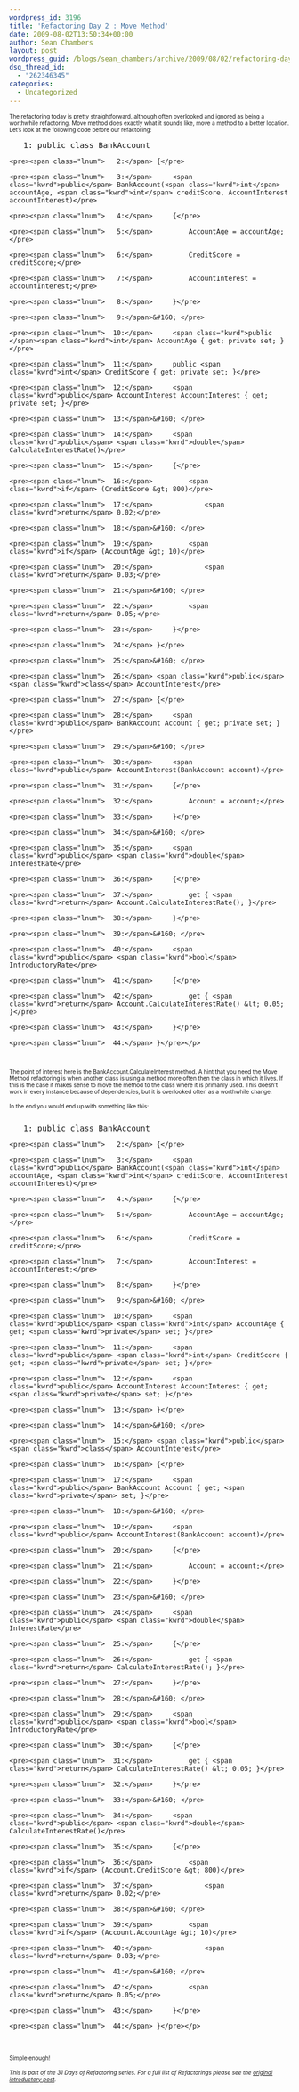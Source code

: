 ```yaml
---
wordpress_id: 3196
title: 'Refactoring Day 2 : Move Method'
date: 2009-08-02T13:50:34+00:00
author: Sean Chambers
layout: post
wordpress_guid: /blogs/sean_chambers/archive/2009/08/02/refactoring-day-2-move-method.aspx
dsq_thread_id:
  - "262346345"
categories:
  - Uncategorized
---
```

_<font size="1"></font>_

_<font size="1"></font>_

_<font size="1"></font>_

_<font size="1"></font>_

<font size="1">The refactoring today is pretty straightforward, although often overlooked and ignored as being a worthwhile refactoring. Move method does exactly what it sounds like, move a method to a better location. Let’s look at the following code before our refactoring:</font>

<div class="csharpcode-wrapper">
  <div class="csharpcode">
    <pre><span class="lnum">   1:</span> <span class="kwrd">public</span> <span class="kwrd">class</span> BankAccount</pre>
    
    <pre><span class="lnum">   2:</span> {</pre>
    
    <pre><span class="lnum">   3:</span>     <span class="kwrd">public</span> BankAccount(<span class="kwrd">int</span> accountAge, <span class="kwrd">int</span> creditScore, AccountInterest accountInterest)</pre>
    
    <pre><span class="lnum">   4:</span>     {</pre>
    
    <pre><span class="lnum">   5:</span>         AccountAge = accountAge;</pre>
    
    <pre><span class="lnum">   6:</span>         CreditScore = creditScore;</pre>
    
    <pre><span class="lnum">   7:</span>         AccountInterest = accountInterest;</pre>
    
    <pre><span class="lnum">   8:</span>     }</pre>
    
    <pre><span class="lnum">   9:</span>&#160; </pre>
    
    <pre><span class="lnum">  10:</span>     <span class="kwrd">public </span><span class="kwrd">int</span> AccountAge { get; private set; }</pre>
    
    <pre><span class="lnum">  11:</span>     public <span class="kwrd">int</span> CreditScore { get; private set; }</pre>
    
    <pre><span class="lnum">  12:</span>     <span class="kwrd">public</span> AccountInterest AccountInterest { get; private set; }</pre>
    
    <pre><span class="lnum">  13:</span>&#160; </pre>
    
    <pre><span class="lnum">  14:</span>     <span class="kwrd">public</span> <span class="kwrd">double</span> CalculateInterestRate()</pre>
    
    <pre><span class="lnum">  15:</span>     {</pre>
    
    <pre><span class="lnum">  16:</span>         <span class="kwrd">if</span> (CreditScore &gt; 800)</pre>
    
    <pre><span class="lnum">  17:</span>             <span class="kwrd">return</span> 0.02;</pre>
    
    <pre><span class="lnum">  18:</span>&#160; </pre>
    
    <pre><span class="lnum">  19:</span>         <span class="kwrd">if</span> (AccountAge &gt; 10)</pre>
    
    <pre><span class="lnum">  20:</span>             <span class="kwrd">return</span> 0.03;</pre>
    
    <pre><span class="lnum">  21:</span>&#160; </pre>
    
    <pre><span class="lnum">  22:</span>         <span class="kwrd">return</span> 0.05;</pre>
    
    <pre><span class="lnum">  23:</span>     }</pre>
    
    <pre><span class="lnum">  24:</span> }</pre>
    
    <pre><span class="lnum">  25:</span>&#160; </pre>
    
    <pre><span class="lnum">  26:</span> <span class="kwrd">public</span> <span class="kwrd">class</span> AccountInterest</pre>
    
    <pre><span class="lnum">  27:</span> {</pre>
    
    <pre><span class="lnum">  28:</span>     <span class="kwrd">public</span> BankAccount Account { get; private set; }</pre>
    
    <pre><span class="lnum">  29:</span>&#160; </pre>
    
    <pre><span class="lnum">  30:</span>     <span class="kwrd">public</span> AccountInterest(BankAccount account)</pre>
    
    <pre><span class="lnum">  31:</span>     {</pre>
    
    <pre><span class="lnum">  32:</span>         Account = account;</pre>
    
    <pre><span class="lnum">  33:</span>     }</pre>
    
    <pre><span class="lnum">  34:</span>&#160; </pre>
    
    <pre><span class="lnum">  35:</span>     <span class="kwrd">public</span> <span class="kwrd">double</span> InterestRate</pre>
    
    <pre><span class="lnum">  36:</span>     {</pre>
    
    <pre><span class="lnum">  37:</span>         get { <span class="kwrd">return</span> Account.CalculateInterestRate(); }</pre>
    
    <pre><span class="lnum">  38:</span>     }</pre>
    
    <pre><span class="lnum">  39:</span>&#160; </pre>
    
    <pre><span class="lnum">  40:</span>     <span class="kwrd">public</span> <span class="kwrd">bool</span> IntroductoryRate</pre>
    
    <pre><span class="lnum">  41:</span>     {</pre>
    
    <pre><span class="lnum">  42:</span>         get { <span class="kwrd">return</span> Account.CalculateInterestRate() &lt; 0.05; }</pre>
    
    <pre><span class="lnum">  43:</span>     }</pre>
    
    <pre><span class="lnum">  44:</span> }</pre></p>
  </div>
</div>

<font size="1"><br /> <br />The point of interest here is the BankAccount.CalculateInterest method. A hint that you need the Move Method refactoring is when another class is using a method more often then the class in which it lives. If this is the case it makes sense to move the method to the class where it is primarily used. This doesn’t work in every instance because of dependencies, but it is overlooked often as a worthwhile change.</font>

<font size="1">In the end you would end up with something like this:<br /> <br /></font>

<div class="csharpcode-wrapper">
  <div class="csharpcode">
    <pre><span class="lnum">   1:</span> <span class="kwrd">public</span> <span class="kwrd">class</span> BankAccount</pre>
    
    <pre><span class="lnum">   2:</span> {</pre>
    
    <pre><span class="lnum">   3:</span>     <span class="kwrd">public</span> BankAccount(<span class="kwrd">int</span> accountAge, <span class="kwrd">int</span> creditScore, AccountInterest accountInterest)</pre>
    
    <pre><span class="lnum">   4:</span>     {</pre>
    
    <pre><span class="lnum">   5:</span>         AccountAge = accountAge;</pre>
    
    <pre><span class="lnum">   6:</span>         CreditScore = creditScore;</pre>
    
    <pre><span class="lnum">   7:</span>         AccountInterest = accountInterest;</pre>
    
    <pre><span class="lnum">   8:</span>     }</pre>
    
    <pre><span class="lnum">   9:</span>&#160; </pre>
    
    <pre><span class="lnum">  10:</span>     <span class="kwrd">public</span> <span class="kwrd">int</span> AccountAge { get; <span class="kwrd">private</span> set; }</pre>
    
    <pre><span class="lnum">  11:</span>     <span class="kwrd">public</span> <span class="kwrd">int</span> CreditScore { get; <span class="kwrd">private</span> set; }</pre>
    
    <pre><span class="lnum">  12:</span>     <span class="kwrd">public</span> AccountInterest AccountInterest { get; <span class="kwrd">private</span> set; }</pre>
    
    <pre><span class="lnum">  13:</span> }</pre>
    
    <pre><span class="lnum">  14:</span>&#160; </pre>
    
    <pre><span class="lnum">  15:</span> <span class="kwrd">public</span> <span class="kwrd">class</span> AccountInterest</pre>
    
    <pre><span class="lnum">  16:</span> {</pre>
    
    <pre><span class="lnum">  17:</span>     <span class="kwrd">public</span> BankAccount Account { get; <span class="kwrd">private</span> set; }</pre>
    
    <pre><span class="lnum">  18:</span>&#160; </pre>
    
    <pre><span class="lnum">  19:</span>     <span class="kwrd">public</span> AccountInterest(BankAccount account)</pre>
    
    <pre><span class="lnum">  20:</span>     {</pre>
    
    <pre><span class="lnum">  21:</span>         Account = account;</pre>
    
    <pre><span class="lnum">  22:</span>     }</pre>
    
    <pre><span class="lnum">  23:</span>&#160; </pre>
    
    <pre><span class="lnum">  24:</span>     <span class="kwrd">public</span> <span class="kwrd">double</span> InterestRate</pre>
    
    <pre><span class="lnum">  25:</span>     {</pre>
    
    <pre><span class="lnum">  26:</span>         get { <span class="kwrd">return</span> CalculateInterestRate(); }</pre>
    
    <pre><span class="lnum">  27:</span>     }</pre>
    
    <pre><span class="lnum">  28:</span>&#160; </pre>
    
    <pre><span class="lnum">  29:</span>     <span class="kwrd">public</span> <span class="kwrd">bool</span> IntroductoryRate</pre>
    
    <pre><span class="lnum">  30:</span>     {</pre>
    
    <pre><span class="lnum">  31:</span>         get { <span class="kwrd">return</span> CalculateInterestRate() &lt; 0.05; }</pre>
    
    <pre><span class="lnum">  32:</span>     }</pre>
    
    <pre><span class="lnum">  33:</span>&#160; </pre>
    
    <pre><span class="lnum">  34:</span>     <span class="kwrd">public</span> <span class="kwrd">double</span> CalculateInterestRate()</pre>
    
    <pre><span class="lnum">  35:</span>     {</pre>
    
    <pre><span class="lnum">  36:</span>         <span class="kwrd">if</span> (Account.CreditScore &gt; 800)</pre>
    
    <pre><span class="lnum">  37:</span>             <span class="kwrd">return</span> 0.02;</pre>
    
    <pre><span class="lnum">  38:</span>&#160; </pre>
    
    <pre><span class="lnum">  39:</span>         <span class="kwrd">if</span> (Account.AccountAge &gt; 10)</pre>
    
    <pre><span class="lnum">  40:</span>             <span class="kwrd">return</span> 0.03;</pre>
    
    <pre><span class="lnum">  41:</span>&#160; </pre>
    
    <pre><span class="lnum">  42:</span>         <span class="kwrd">return</span> 0.05;</pre>
    
    <pre><span class="lnum">  43:</span>     }</pre>
    
    <pre><span class="lnum">  44:</span> }</pre></p>
  </div>
</div>

<div class="csharpcode-wrapper">
  <div class="csharpcode">
    <pre>&#160;</pre></p>
  </div>
</div>

<font size="1">Simple enough!</font>

_<font size="1"></font>_

_<font size="1">This is part of the 31 Days of Refactoring series. For a full list of Refactorings please see the <a href="http://www.lostechies.com/blogs/sean_chambers/archive/2009/08/01/31-days-of-refactoring.aspx" target="_blank">original introductory post</a>.</font>_